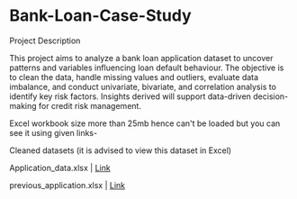 # Bank-Loan-Case-Study
Project Description 

This project aims to analyze a bank loan application dataset to uncover 
patterns and variables influencing loan default behaviour. The objective is to 
clean the data, handle missing values and outliers, evaluate data imbalance, 
and conduct univariate, bivariate, and correlation analysis to identify key risk 
factors. Insights derived will support data-driven decision-making for credit risk 
management.

Excel workbook size more than 25mb hence can't be loaded
but you can see it using given links-

Cleaned datasets (it is advised to view this dataset in Excel) 

Application_data.xlsx | [Link]([url](https://docs.google.com/spreadsheets/d/1khkEu0-tSaC-RW63Zg1NA_nRB6gFFxql/edit?usp=drive_link&ouid=117909462331247801337&rtpof=true&sd=true)) 

previous_application.xlsx | [Link]([url](https://docs.google.com/spreadsheets/d/1fcZhtcC7Go7mv1xsJ12oCqHAxsV0zsGS/edit?gid=181428581#gid=181428581))
